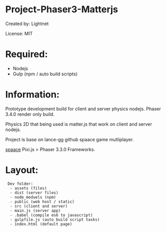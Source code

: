 # Project-Phaser3-Matterjs

Created by: Lightnet

License: MIT

# Required:
 * Nodejs
 * Gulp (npm / auto build scripts)

# Information:
 Prototype development build for client and server physics nodejs. Phaser 3.4.0 render only build.

 Physics 2D that being used is matter.js that work on client and server nodejs.

 Project is base on lance-gg github spaace game mutliplayer.

 [spaace](https://github.com/lance-gg/spaaace) Pixi.js > Phaser 3.3.0 Frameworks.

# Layout:
```
 Dev folder:
  - assets (files)
  - dist (server files)
  - node_moduels (npm)
  - public (web host / static)
  - src (client and server)
  - main.js (server app)
  - .babel (compile es6 to javascript)
  - gulpfile.js (auto build script tasks)
  - index.html (default page)
```